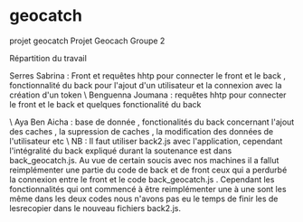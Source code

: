 # geocatch
projet geocatch
Projet Geocach Groupe 2 

Répartition du travail 

Serres Sabrina : Front et requêtes hhtp pour connecter le front et le back , fonctionnalité du back pour l'ajout d'un utilisateur et la connexion avec la création d'un token 
\\
Benguenna Joumana : requêtes hhtp pour connecter le front et le back et quelques fonctionalité du back 

\\
Aya Ben Aicha : base de donnée , fonctionalités du back concernant l'ajout des caches , la supression de caches , la modification des données de l'utilisateur etc 
\\
NB : Il faut utiliser back2.js avec l'application, cependant l'intégralité du back expliqué durant la soutenance est dans back_geocatch.js. Au vue de certain soucis avec nos machines il a fallut reimplémenter une partie du code de back et de front ceux qui a perdurbé la connexion entre le front et le code back_geocatch.js . Cependant les fonctionnalités qui ont commencé à être reimplémenter une à une sont les même dans les deux codes nous n'avons pas eu le temps de finir les de lesrecopier dans le nouveau fichiers back2.js. 
